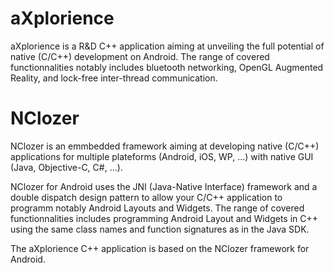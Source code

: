 aXplorience
===========

aXplorience is a R&D C++ application aiming at unveiling the full potential of 
native (C/C++) development on Android. The range of covered functionnalities
notably includes bluetooth networking, OpenGL Augmented Reality, and lock-free 
inter-thread communication.

NClozer
===========

NClozer is an emmbedded framework aiming at developing native (C/C++) applications for 
multiple plateforms (Android, iOS, WP, ...) with native GUI (Java, Objective-C, C#, ...). 

NClozer for Android uses the JNI (Java-Native Interface) framework and a double dispatch 
design pattern to allow your C/C++ application to programm notably Android Layouts and Widgets. 
The range of covered functionnalities includes programming Android Layout and Widgets in C++ 
using the same class names and function signatures as in the Java SDK.

The aXplorience C++ application is based on the NClozer framework for Android.
